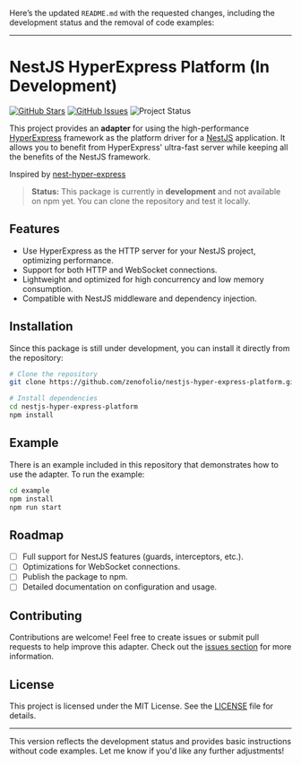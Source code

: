 Here’s the updated `README.md` with the requested changes, including the development status and the removal of code examples:

---

# NestJS HyperExpress Platform (In Development)

[![GitHub Stars](https://img.shields.io/github/stars/zenofolio/nestjs-hyper-express-platform.svg)](https://github.com/zenofolio/nestjs-hyper-express-platform/stargazers)
[![GitHub Issues](https://img.shields.io/github/issues/zenofolio/nestjs-hyper-express-platform.svg)](https://github.com/zenofolio/nestjs-hyper-express-platform/issues)
![Project Status](https://img.shields.io/badge/status-development-yellow.svg)

This project provides an **adapter** for using the high-performance [HyperExpress](https://github.com/kartikk221/hyper-express) framework as the platform driver for a [NestJS](https://nestjs.com) application. It allows you to benefit from HyperExpress' ultra-fast server while keeping all the benefits of the NestJS framework.

Inspired by [nest-hyper-express](https://github.com/llong2195/nest-hyper-express)

> **Status:** This package is currently in **development** and not available on npm yet. You can clone the repository and test it locally.


## Features

- Use HyperExpress as the HTTP server for your NestJS project, optimizing performance.
- Support for both HTTP and WebSocket connections.
- Lightweight and optimized for high concurrency and low memory consumption.
- Compatible with NestJS middleware and dependency injection.

## Installation

Since this package is still under development, you can install it directly from the repository:

```bash
# Clone the repository
git clone https://github.com/zenofolio/nestjs-hyper-express-platform.git

# Install dependencies
cd nestjs-hyper-express-platform
npm install
```

## Example

There is an example included in this repository that demonstrates how to use the adapter. To run the example:

```bash
cd example
npm install
npm run start
```

## Roadmap

- [ ] Full support for NestJS features (guards, interceptors, etc.).
- [ ] Optimizations for WebSocket connections.
- [ ] Publish the package to npm.
- [ ] Detailed documentation on configuration and usage.

## Contributing

Contributions are welcome! Feel free to create issues or submit pull requests to help improve this adapter. Check out the [issues section](https://github.com/zenofolio/nestjs-hyper-express-platform/issues) for more information.

## License

This project is licensed under the MIT License. See the [LICENSE](LICENSE) file for details.

---

This version reflects the development status and provides basic instructions without code examples. Let me know if you'd like any further adjustments!